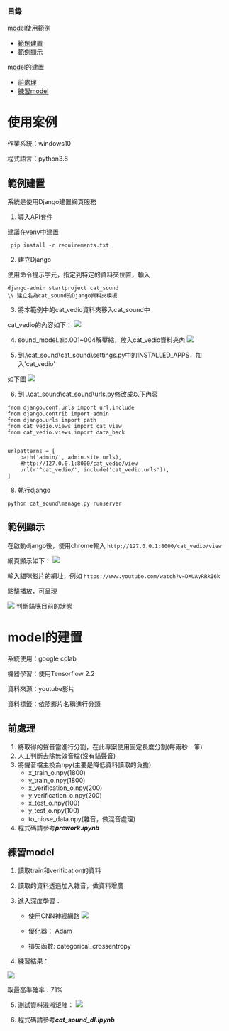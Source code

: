 ### 目錄  

[model使用範例](#use_example)  
* [範例建置](#example_build)  
* [範例顯示](#example_show)  


[model的建置](#creat_model)  
* [前處理](#prework)  
* [練習model](#practice)  

<a name="use_example"/>

# 使用案例

作業系統：windows10

程式語言：python3.8

<a name="example_build"/>

## 範例建置

系統是使用Django建置網頁服務

1. 導入API套件

建議在venv中建置
```
 pip install -r requirements.txt
```

2. 建立Django

使用命令提示字元，指定到特定的資料夾位置，輸入
```
django-admin startproject cat_sound
\\ 建立名為cat_sound的Django資料夾模板
```

3. 將本範例中的cat_vedio資料夾移入cat_sound中

cat_vedio的內容如下：
![](https://i.imgur.com/OvyJueX.png)

4. sound_model.zip.001~004解壓縮，放入cat_vedio資料夾內
![](https://i.imgur.com/2NarLZq.png)

5. 到.\cat_sound\cat_sound\settings.py中的INSTALLED_APPS，加入'cat_vedio'

如下圖
![](https://i.imgur.com/h9a1DL8.png)

6. 到 .\cat_sound\cat_sound\urls.py修改成以下內容
```
from django.conf.urls import url,include
from django.contrib import admin
from django.urls import path
from cat_vedio.views import cat_view
from cat_vedio.views import data_back


urlpatterns = [
    path('admin/', admin.site.urls),
    #http://127.0.0.1:8000/cat_vedio/view
    url(r'^cat_vedio/', include('cat_vedio.urls')),
]

```

8. 執行django
```
python cat_sound\manage.py runserver
```

<a name="example_show"/>

## 範例顯示

在啟動django後，使用chrome輸入
`http://127.0.0.1:8000/cat_vedio/view`

網頁顯示如下：
![](https://i.imgur.com/3A5zXaf.png)

輸入貓咪影片的網址，例如
`https://www.youtube.com/watch?v=DXUAyRRkI6k`

點擊播放，可呈現

![](https://i.imgur.com/HD9b6ag.png)
判斷貓咪目前的狀態


<a name="creat_model"/>

# model的建置

系統使用：google colab

機器學習：使用Tensorflow 2.2

資料來源：youtube影片

資料標籤：依照影片名稱進行分類

<a name="prework"/>

## 前處理
1. 將取得的聲音當進行分割，在此專案使用固定長度分割(每兩秒一筆)
2. 人工判斷去除無效音檔(沒有貓聲音)
3. 將聲音檔主換為npy(主要是降低資料讀取的負擔)
    * x_train_o.npy(1800)
    * y_train_o.npy(1800)
    * x_verification_o.npy(200)
    * y_verification_o.npy(200)
    * x_test_o.npy(100)
    * y_test_o.npy(100)
    * to_niose_data.npy(雜音，做混音處理)
5. 程式碼請參考***prework.ipynb***


<a name="practice"/>

## 練習model
1. 讀取train和verification的資料
2. 讀取的資料透過加入雜音，做資料增廣
3. 進入深度學習：
    * 使用CNN神經網路
![](https://i.imgur.com/P2CRB2P.png)

    * 優化器： Adam
    * 損失函數: categorical_crossentropy
    
4. 練習結果：

![](https://i.imgur.com/P0Amr58.png)

取最高準確率：71%

5. 測試資料混淆矩陣：
![](https://i.imgur.com/vIF424z.png)

6. 程式碼請參考***cat_sound_dl.ipynb***
